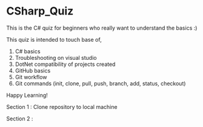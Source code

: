 # CSharp_Quiz

This is the C# quiz for beginners who really want to understand the basics :)

This quiz is intended to touch base of, 
  1. C# basics
  2. Troubleshooting on visual studio
  3. DotNet compatibility of projects created
  4. GitHub basics
  5. Git workflow
  6. Git commands (init, clone, pull, push, branch, add, status, checkout)

Happy Learning!



Section 1 : Clone repository to local machine

Section 2 : 
